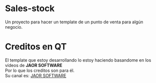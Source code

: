 # Sales-stock
Un proyecto para hacer un template de un punto de venta para algún negocio. 

# Creditos en QT
El template que estoy desarrollando lo estoy haciendo
basandome en los vídeos de <strong> JAOR SOFTWARE </strong>
<br>
Por lo que los creditos son para él. 
<br>
Su canal es:  [JAOR SOFTWARE](https://www.youtube.com/channel/UCz3Ydidk3K4SS7IVF5yYdTw)

